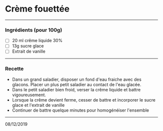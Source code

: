 # Crème fouettée

---

### Ingrédients (pour 100g)

- [ ] 20 ml crême liquide 30%
- [ ] 13g sucre glace
- [ ] Extrait de vanille

---

### Recette

- Dans un grand saladier, disposer un fond d'eau fraiche avec des glacons. Placer un plus petit saladier au contact de l'eau glacée.
- Dans le petit saladier bien froid, verser la crême liquide et battre vigoureusement.
- Lorsque la crême devient ferme, cesser de battre et incorporer le sucre glace et l'extrait de vanille
- Continuer de battre quelque minutes pour homogénéiser l'ensemble

---

08/12/2019

